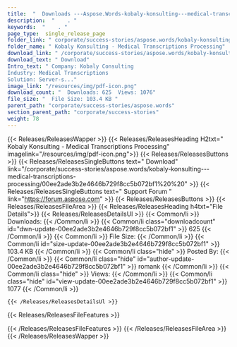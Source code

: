 ```yaml
---
title:  "  Downloads ---Aspose.Words-kobaly-konsulting---medical-transcriptions-processing . " 
description:  "    . " 
keywords:  "    . " 
page_type:  single_release_page
folder_link: " corporate/success-stories/aspose.words/kobaly-konsulting---medical-transcriptions-processing/"
folder_name: " Kobaly Konsulting - Medical Transcriptions Processing"
download_link: " /corporate/success-stories/aspose.words/kobaly-konsulting---medical-transcriptions-processing/00ee2ade3b2e4646b729f8cc5b072bf1"
download_text: " Download"
Intro_text: " Company: Kobaly Consulting
Industry: Medical Transcriptions
Solution: Server-s..."
image_link: "/resources/img/pdf-icon.png"
download_count: "  Downloads: 625  Views: 1076"
file_size: "  File Size: 103.4 KB "
parent_path: "corporate/success-stories/aspose.words"
section_parent_path: "corporate/success-stories"
weight: 78
---
```


{{< Releases/ReleasesWapper >}}
  {{< Releases/ReleasesHeading H2txt=" Kobaly Konsulting - Medical Transcriptions Processing" imagelink="/resources/img/pdf-icon.png">}}
  {{< Releases/ReleasesButtons >}}
    {{< Releases/ReleasesSingleButtons text=" Download" link="/corporate/success-stories/aspose.words/kobaly-konsulting---medical-transcriptions-processing/00ee2ade3b2e4646b729f8cc5b072bf1%20%20" >}}
    {{< Releases/ReleasesSingleButtons text=" Support Forum " link="https://forum.aspose.com" >}}
  {{< Releases/ReleasesButtons >}}
  {{< Releases/ReleasesFileArea >}}
    {{< Releases/ReleasesHeading h4txt="File Details">}}
    {{< Releases/ReleasesDetailsUl >}}
            {{< Common/li  >}} Downloads: {{< /Common/li >}} 
      {{< Common/li class="downloadcount" id="dwn-update-00ee2ade3b2e4646b729f8cc5b072bf1" >}} 625 {{< /Common/li >}} 
      {{< Common/li  >}} File Size: {{< /Common/li >}} 
      {{< Common/li id="size-update-00ee2ade3b2e4646b729f8cc5b072bf1" >}} 103.4 KB {{< /Common/li >}} 
      {{< Common/li  class="hide" >}} Posted By: {{< /Common/li >}} 
      {{< Common/li class="hide" id="author-update-00ee2ade3b2e4646b729f8cc5b072bf1" >}} romank {{< /Common/li >}} 
      {{< Common/li class="hide"  >}} Views: {{< /Common/li >}} 
      {{< Common/li class="hide" id="view-update-00ee2ade3b2e4646b729f8cc5b072bf1" >}} 1077 {{< /Common/li >}} 

    {{< /Releases/ReleasesDetailsUl >}}

  {{< Releases/ReleasesFileFeatures >}}
      
  {{< /Releases/ReleasesFileFeatures >}}
 {{< /Releases/ReleasesFileArea >}}
{{< /Releases/ReleasesWapper >}}


